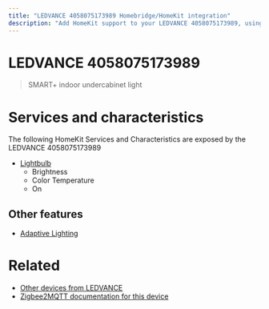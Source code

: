 ```yaml
---
title: "LEDVANCE 4058075173989 Homebridge/HomeKit integration"
description: "Add HomeKit support to your LEDVANCE 4058075173989, using Homebridge, Zigbee2MQTT and homebridge-z2m."
---
```

<!---
This file has been GENERATED using src/docgen/docgen.ts
DO NOT EDIT THIS FILE MANUALLY!
-->
# LEDVANCE 4058075173989
> SMART+ indoor undercabinet light


# Services and characteristics
The following HomeKit Services and Characteristics are exposed by
the LEDVANCE 4058075173989

* [Lightbulb](../../light.md)
  * Brightness
  * Color Temperature
  * On


## Other features
* [Adaptive Lighting](../../light.md)


# Related
* [Other devices from LEDVANCE](../index.md#ledvance)
* [Zigbee2MQTT documentation for this device](https://www.zigbee2mqtt.io/devices/4058075173989.html)